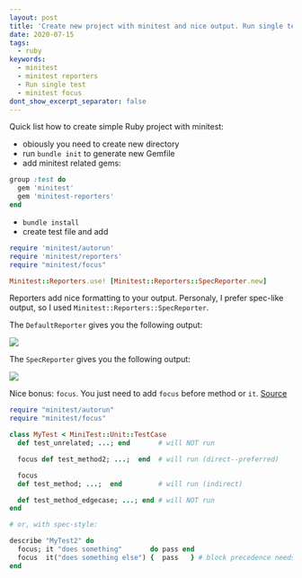 ```yaml
---
layout: post
title: 'Create new project with minitest and nice output. Run single test'
date: 2020-07-15
tags:
  - ruby
keywords:
  - minitest
  - minitest reporters
  - Run single test
  - minitest focus
dont_show_excerpt_separator: false
---
```


Quick list how to create simple Ruby project with minitest:

<!--more-->

- obiously you need to create new directory
- run `bundle init` to generate new Gemfile
- add minitest related gems:

```ruby
group :test do
  gem 'minitest'
  gem 'minitest-reporters'
end
```

- `bundle install`
- create test file and add

```ruby
require 'minitest/autorun'
require 'minitest/reporters'
require "minitest/focus"

Minitest::Reporters.use! [Minitest::Reporters::SpecReporter.new]
```

Reporters add nice formatting to your output. Personaly, I prefer spec-like output, so I used `Minitest::Reporters::SpecReporter`.

The `DefaultReporter` gives you the following output:

<p>
<img src="{{site.baseurl}}/assets/defaultReporter.png" />
</p>

The `SpecReporter` gives you the following output:

<img src="{{site.baseurl}}/assets/specReporter.png" />

Nice bonus: `focus`. You just need to add `focus` before method or `it`. [Source](https://github.com/seattlerb/minitest-focus)

```ruby
require "minitest/autorun"
require "minitest/focus"

class MyTest < MiniTest::Unit::TestCase
  def test_unrelated; ...; end       # will NOT run

  focus def test_method2; ...;  end  # will run (direct--preferred)

  focus
  def test_method; ...;  end         # will run (indirect)

  def test_method_edgecase; ...; end # will NOT run
end

# or, with spec-style:

describe "MyTest2" do
  focus; it "does something"       do pass end
  focus  it("does something else") {  pass   } # block precedence needs {}
end
```
